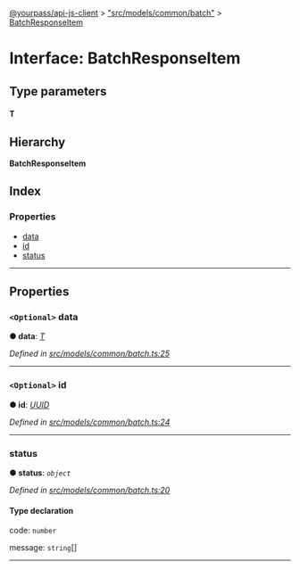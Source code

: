 [@yourpass/api-js-client](../README.md) > ["src/models/common/batch"](../modules/_src_models_common_batch_.md) > [BatchResponseItem](../interfaces/_src_models_common_batch_.batchresponseitem.md)

# Interface: BatchResponseItem

## Type parameters
#### T 
## Hierarchy

**BatchResponseItem**

## Index

### Properties

* [data](_src_models_common_batch_.batchresponseitem.md#data)
* [id](_src_models_common_batch_.batchresponseitem.md#id)
* [status](_src_models_common_batch_.batchresponseitem.md#status)

---

## Properties

<a id="data"></a>

### `<Optional>` data

**● data**: *[T]()*

*Defined in [src/models/common/batch.ts:25](https://github.com/yourpass/yourpass-api-js-client/blob/6ee4079/src/models/common/batch.ts#L25)*

___
<a id="id"></a>

### `<Optional>` id

**● id**: *[UUID](../modules/_src_models_common_uuid_.md#uuid)*

*Defined in [src/models/common/batch.ts:24](https://github.com/yourpass/yourpass-api-js-client/blob/6ee4079/src/models/common/batch.ts#L24)*

___
<a id="status"></a>

###  status

**● status**: *`object`*

*Defined in [src/models/common/batch.ts:20](https://github.com/yourpass/yourpass-api-js-client/blob/6ee4079/src/models/common/batch.ts#L20)*

#### Type declaration

 code: `number`

 message: `string`[]

___


